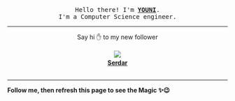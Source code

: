<p align='center'>
    <samp>Hello there! I'm <b><a href='https://github.com/abdelyouni'>YOUNI</a></b>.<br>
        I'm a Computer Science engineer.
    </samp>
</p>
<hr>
<p align='center'>
    <span>Say hi ✋ to my new follower </span></br></br>
    <img src='https://itspot.ma/github/serdardurmus_avatar.png'><b></br>
    <a href='https://github.com/serdardurmus'>Serdar</a></b></br></br>
</p>
<hr>
<b>Follow me, then refresh this page to see the Magic ✨😉</b>